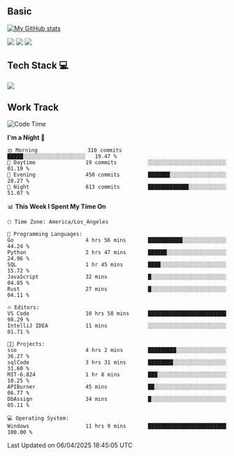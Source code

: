 ## Basic
 
[![My GitHub stats](https://github-readme-stats.vercel.app/api?username=Zzhihon&show_icons=true&theme=purple)](https://github.com/Zzhihon)
 
 [![](https://img.shields.io/badge/website-4493f8?style=for-the-badge&logo=About.me&logoColor=purple)](https://tatakal.com/)
 [![](https://img.shields.io/badge/RSS-4493f8?style=for-the-badge&logo=rss&logoColor=purple)](https://tatakal.com/feed/)
 [![](https://img.shields.io/badge/Email-4493f8?style=for-the-badge&logo=gmail&logoColor=purple)](mailto:bt1q@tatakal.com)

## Tech Stack 💻

<a href="https://skillicons.dev">
  <img src="https://skillicons.dev/icons?i=py,html,css,javascript,bash,java,vue,go,nodejs,cpp" />
</a>

</br>

## Work Track

<!--START_SECTION:waka-->
![Code Time](http://img.shields.io/badge/Code%20Time-180%20hrs%2055%20mins-blue)

**I'm a Night 🦉** 

```text
🌞 Morning                310 commits         █████░░░░░░░░░░░░░░░░░░░░   19.47 % 
🌆 Daytime                19 commits          ░░░░░░░░░░░░░░░░░░░░░░░░░   01.19 % 
🌃 Evening                450 commits         ███████░░░░░░░░░░░░░░░░░░   28.27 % 
🌙 Night                  813 commits         █████████████░░░░░░░░░░░░   51.07 % 
```


📊 **This Week I Spent My Time On** 

```text
🕑︎ Time Zone: America/Los_Angeles

💬 Programming Languages: 
Go                       4 hrs 56 mins       ███████████░░░░░░░░░░░░░░   44.24 % 
Python                   2 hrs 47 mins       ██████░░░░░░░░░░░░░░░░░░░   24.96 % 
SQL                      1 hr 45 mins        ████░░░░░░░░░░░░░░░░░░░░░   15.72 % 
JavaScript               32 mins             █░░░░░░░░░░░░░░░░░░░░░░░░   04.85 % 
Rust                     27 mins             █░░░░░░░░░░░░░░░░░░░░░░░░   04.11 % 

🔥 Editors: 
VS Code                  10 hrs 58 mins      █████████████████████████   98.29 % 
IntelliJ IDEA            11 mins             ░░░░░░░░░░░░░░░░░░░░░░░░░   01.71 % 

🐱‍💻 Projects: 
sso                      4 hrs 2 mins        █████████░░░░░░░░░░░░░░░░   36.27 % 
sqlCode                  3 hrs 31 mins       ████████░░░░░░░░░░░░░░░░░   31.60 % 
MIT-6.824                1 hr 8 mins         ███░░░░░░░░░░░░░░░░░░░░░░   10.25 % 
APIBurner                45 mins             ██░░░░░░░░░░░░░░░░░░░░░░░   06.77 % 
DbAssign                 34 mins             █░░░░░░░░░░░░░░░░░░░░░░░░   05.11 % 

💻 Operating System: 
Windows                  11 hrs 9 mins       █████████████████████████   100.00 % 
```


 Last Updated on 06/04/2025 18:45:05 UTC
<!--END_SECTION:waka-->
